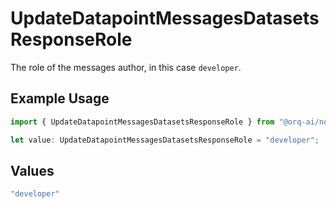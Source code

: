 # UpdateDatapointMessagesDatasetsResponseRole

The role of the messages author, in this case  `developer`.

## Example Usage

```typescript
import { UpdateDatapointMessagesDatasetsResponseRole } from "@orq-ai/node/models/operations";

let value: UpdateDatapointMessagesDatasetsResponseRole = "developer";
```

## Values

```typescript
"developer"
```